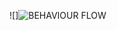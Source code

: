 ![]![BEHAVIOUR FLOW](https://user-images.githubusercontent.com/94300992/142883428-660821c9-41c1-4774-96e6-56e59dfee3f7.png)

